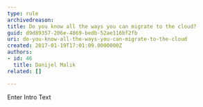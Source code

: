 ```yaml
---
type: rule
archivedreason: 
title: Do you know all the ways you can migrate to the cloud?
guid: d9d89357-206e-4869-bedb-52ae116bf2fb
uri: do-you-know-all-the-ways-you-can-migrate-to-the-cloud
created: 2017-01-19T17:01:09.0000000Z
authors:
- id: 46
  title: Danijel Malik
related: []

---
```



Enter Intro Text
<br><excerpt class='endintro'></excerpt><br>



